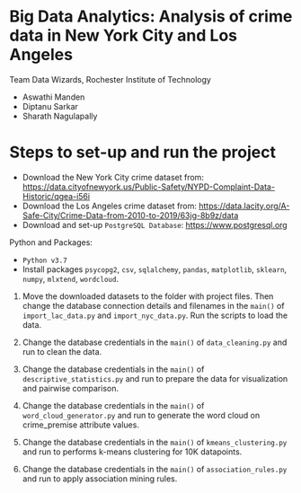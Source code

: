 # Big Data Analytics: Analysis of crime data in New York City and Los Angeles

Team Data Wizards, Rochester Institute of Technology
  - Aswathi Manden
  - Diptanu Sarkar
  - Sharath Nagulapally
  
# Steps to set-up and run the project

  - Download the New York City crime dataset from: https://data.cityofnewyork.us/Public-Safety/NYPD-Complaint-Data-Historic/qgea-i56i
  - Download the Los Angeles crime dataset from: https://data.lacity.org/A-Safe-City/Crime-Data-from-2010-to-2019/63jg-8b9z/data
  - Download and set-up ```PostgreSQL Database```: https://www.postgresql.org
  
Python and Packages:
  - ```Python v3.7```
  - Install packages ```psycopg2```, ```csv```, ```sqlalchemy```, ```pandas```,  ```matplotlib```, ```sklearn```, ```numpy```, ```mlxtend```, ```wordcloud```.
  
  
 1. Move the downloaded datasets to the folder with project files. Then change the database connection details and filenames in the ```main()``` of ```import_lac_data.py``` and ```import_nyc_data.py```. Run the scripts to load the data. 

2. Change the database credentials in the ```main()``` of ```data_cleaning.py``` and run to clean the data. 
3. Change the database credentials in the ```main()``` of ```descriptive_statistics.py``` and run to prepare the data for 
visualization and pairwise comparison. 
4. Change the database credentials in the ```main()``` of ```word_cloud_generator.py``` and run to generate the word cloud on crime_premise attribute values. 
5. Change the database credentials in the ```main()``` of ```kmeans_clustering.py``` and run to performs k-means clustering for 10K datapoints.
6. Change the database credentials in the ```main()``` of ```association_rules.py``` and run to apply association mining rules.
